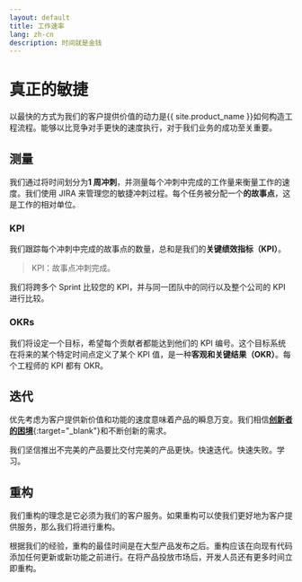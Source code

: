 ```yaml
---
layout: default
title: 工作速率
lang: zh-cn
description: 时间就是金钱
---
```


# 真正的敏捷

以最快的方式为我们的客户提供价值的动力是{{ site.product_name }}如何构造工程流程。能够以比竞争对手更快的速度执行，对于我们业务的成功至关重要。

## 测量

我们通过将时间划分为**1 周冲刺**，并测量每个冲刺中完成的工作量来衡量工作的速度。我们使用 JIRA 来管理您的敏捷冲刺过程。每个任务被分配一个**的故事点**，这是工作的相对单位。

### KPI

我们跟踪每个冲刺中完成的故事点的数量，总和是我们的**关键绩效指标（KPI）**。

> KPI：故事点冲刺完成。

我们将跨多个 Sprint 比较您的 KPI，并与同一团队中的同行以及整个公司的 KPI 进行比较。

### OKRs

我们将设定一个目标，希望每个贡献者都能达到他们的 KPI 编号。这个目标系统在将来的某个特定时间点定义了某个 KPI 值，是一种**客观和关键结果（OKR）**。每个工程师的 KPI 都有 OKR。

## 迭代

优先考虑为客户提供新价值和功能的速度意味着产品的瞬息万变。我们相信[**创新者的困境**](https://en.wikipedia.org/wiki/The_Innovator%27s_Dilemma){:target="\_blank"}和不断创新的需求。

我们坚信推出不完美的产品要比交付完美的产品更快。快速迭代。快速失败。学习。

## 重构

我们重构的理念是它必须为我们的客户服务。如果重构可以使我们更好地为客户提供服务，那么我们将进行重构。

根据我们的经验，重构的最佳时间是在大型产品发布之后。重构应该在向现有代码添加任何更新或新功能之前进行。在将产品投放市场后，开发人员还有更多时间立即重构。

